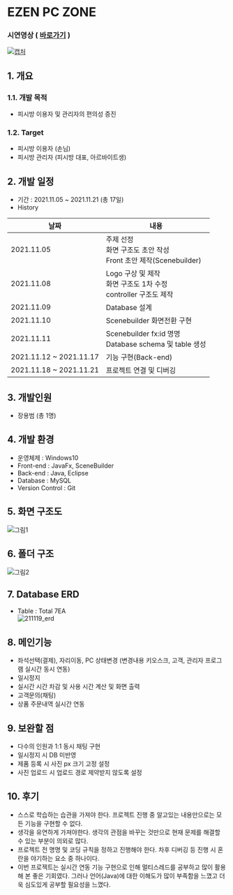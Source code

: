 # EZEN PC ZONE

### 시연영상 ( [바로가기](https://www.youtube.com/watch?v=xJC-KUXr47k) )
[![캡처](https://user-images.githubusercontent.com/87436495/143043843-5598ff63-e85a-46cb-a0b1-c45930ce6e6f.PNG)](https://www.youtube.com/watch?v=xOvRwqN2yLM)
## 1. 개요
### 1.1. 개발 목적
- 피시방 이용자 및 관리자의 편의성 증진

### 1.2. Target
- 피시방 이용자 (손님)
- 피시방 관리자 (피시방 대표, 아르바이트생)

## 2. 개발 일정
- 기간 : 2021.11.05 ~ 2021.11.21 (총 17일)
- History

|날짜|내용|
|----|----|
|2021.11.05|주제 선정 <br>화면 구조도 초안 작성<br>Front 초안 제작(Scenebuilder)|
|2021.11.08|Logo 구상 및 제작<br>화면 구조도 1차 수정<br>controller 구조도 제작</br>|
|2021.11.09|Database 설계|
|2021.11.10|Scenebuilder 화면전환 구현|
|2021.11.11|Scenebuilder fx:id 명명<br>Database schema 및 table 생성</br>|
|2021.11.12 ~ 2021.11.17|기능 구현(Back-end)|
|2021.11.18 ~ 2021.11.21|프로젝트 연결 및 디버깅|

## 3. 개발인원
- 장용범 (총 1명)

## 4. 개발 환경
- 운영체제 : Windows10
- Front-end : JavaFx, SceneBuilder
- Back-end : Java, Eclipse
- Database : MySQL
- Version Control : Git

## 5. 화면 구조도
![그림1](https://user-images.githubusercontent.com/87436495/148365412-4378dfc2-398c-42bd-a3af-8b385f28f8a9.png)

## 6. 폴더 구조
![그림2](https://user-images.githubusercontent.com/87436495/148367286-4d3317a5-053e-4aa2-82e1-a2fb3c0235e6.png)

## 7. Database ERD  
- Table : Total 7EA  
![211119_erd](https://user-images.githubusercontent.com/87436495/142559102-8652b249-c012-49e9-bef6-6fde86fbe444.png)

## 8. 메인기능
- 좌석선택(결제), 자리이동, PC 상태변경 (변경내용 키오스크, 고객, 관리자 프로그램 실시간 동시 연동)
- 일시정지
- 실시간 시간 차감 및 사용 시간 계산 및 화면 출력
- 고객문의(채팅)
- 상품 주문내역 실시간 연동

## 9. 보완할 점
- 다수의 인원과 1:1 동시 채팅 구현
- 일시정지 시 DB 미반영
- 제품 등록 시 사진 px 크기 고정 설정
- 사진 업로드 시 업로드 경로 제약받지 않도록 설정

## 10. 후기
- 스스로 학습하는 습관을 가져야 한다. 프로젝트 진행 중 알고있는 내용만으로는 모든 기능을 구현할 수 없다.
- 생각을 유연하게 가져야한다. 생각의 관점을 바꾸는 것만으로 현재 문제를 해결할 수 있는 부분이 의외로 많다.
- 프로젝트 전 명명 및 코딩 규칙을 정하고 진행해야 한다. 차후 디버깅 등 진행 시 혼란을 야기하는 요소 중 하나이다.
- 이번 프로젝트는 실시간 연동 기능 구현으로 인해 멀티스레드를 공부하고 많이 활용해 본 좋은 기회였다. 그러나 언어(Java)에 대한 이해도가 많이 부족함을 느꼈고 더욱 심도있게 공부할 필요성을 느꼈다.




<!-- 이번 프로젝트를 진행하면서 느낀 것은 2가지입니다.

첫째는 스스로 학습하는 것입니다. 프로젝트의 주요 기능이 멀티스레드로 시작 당시에 알고있는 내용만으로는 모든 기능을 구현할 수 없었습니다. 책과 인터넷을 통해 멀티스레드를 공부하고, 프로젝트 내에서의 상황에 대응시키기 위해 어떻게 해야하는지 계속 고민하고, 검색하고, 배웠습니다.
둘째는 생각의 유연하게 가지는 것입니다. 어렵다고 생각되는 문제 중의 일부를 단지 생각의 관점을 바꾼 것이 실마리가 되어 해결할 수 있었습니다. 이 경험은 어떤 어려운 코드를 만났을 때 Why?와 How?를 스스로 다시 생각해 볼 수 있게 했습니다.
프로젝트를 진행하면서 스스로 학습하는 습관과 스스로 문제에 대해 생각하고 해결하는 능력을 키웠습니다.



첫째는 명명 및 코딩 규칙의 필요성입니다. 프로젝트 진행 당시 파일명, 메소드명에 대해 크게 신경쓰지 않고 불규칙적으로 만들었습니다. 하지만 코드가 복잡해지고, 에러가 계속 발생하면서 디버깅을 할 때 규칙성이 없어서 혼란스러웠습니다.

- 프로젝트에서 왜 코드 형식, 명명 규칙 등에 대해 가이드를 세우는지 체감하게 되었습니다. 프로젝트 진행 시 파일명 등의 이름에 대해 별다른 중요성을 느끼지 못했습니다. 하지만 점점 복잡해지면서 
- 멀티스레드의 개념에 대해 좀 더 깊게 공부하고 활용할 수 있는 
프로젝트 진행 시 어려웠던 점
1. 3개 프로젝트 동시 연동
2. 1:1 동시 채팅
3. 실시간 시간 차감 및 사용시간 계산
처음 접근 :
현재 시간 - 로그인 시간으로 생각
db는 timestamp로 만들고 실시간으로 현재시간을 계속 업데이트 하며 동시에 로그인 시간을 빼는 것 실패

생각을 다르게 접근
날짜를 생각하지 않고 로그인 시작 시 0으로 시작
시간 차감 및 사용 시간은 시간과 시간을 빼는 것이 아니라 각자 1초 차감, 1초 증가로 별개로 계산


5. 멀티스레드 기능이 들어간 것 2개 이상을 하나의 화면에 담는 것

배운 것
1. 멀티스레드
좌석선택, 자리이동, 시간 출력, 주문, 채팅 등 실시간으로 연동하는 기술을 많이 사용해야 했습니다. 처음부터 멀티스레드의 개념,

2. 생각의 유연함의 중요성

프로젝트 진행 당시 문제 중 실시간 시간 계산 및 화면 출력 기능을 구현하는 문제는 생각의 관점을 바꾸는 것으로 해결할 수 있었습니다. <br>
처음에는 현재 시간와 로그인 시간를 빼는 것으로 가능할 것으로 생각하고 접근했습니다. 그러나 현재 시간을 실시간으로 계속 업데이트하며 동시에 DB에
업데이트하여 로그인 시간을 빼는 것을 실패했습니다.

이후 다르게 접근하여 날짜를 생각하지 않고 로그인 시 0으로 시작하는 것으로 생각했습니다. 그리고 
시간 차감 및 사용 시간은 시간 데이터를 빼는 방식이 아니라 각자 1초 차감, 1초 증가로 별개로 계산하여 DB에 업데이트하고 화면에 출력할 수 있었습니다.

이 문제 해결의 경험은 생각의 방식에 따라 어렵다고 생각되는 문제도 문제를 해결할 수 있는 실마리가 되어 문제를 해결할 수 있었다.


아쉬운 것
 -->
